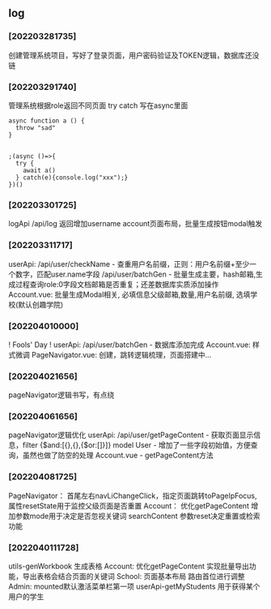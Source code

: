## log
### [202203281735] 
创建管理系统项目，写好了登录页面，用户密码验证及TOKEN逻辑，数据库还没链
### [202203291740] 
管理系统根据role返回不同页面
try catch 写在async里面
```
async function a () {
  throw "sad"
}


;(async ()=>{
  try {
    await a()
  } catch(e){console.log("xxx");}
})()
```
### [202203301725]
logApi /api/log 返回增加username
account页面布局，批量生成按钮modal触发
### [202203311717]
userApi: 
/api/user/checkName - 查重用户名前缀，正则：用户名前缀+至少一个数字，匹配user.name字段
/api/user/batchGen - 批量生成主要，hash邮箱,生成过程查询role:0字段文档邮箱是否重复；还差数据库实质添加操作
Account.vue:
批量生成Modal相关, 必填信息父级邮箱,数量,用户名前缀, 选填学校(默认创趣学院)
### [202204010000]
! Fools' Day !
userApi:
/api/user/batchGen - 数据库添加完成
Account.vue:
样式微调
PageNavigator.vue:
创建，跳转逻辑梳理，页面搭建中...
### [202204021656] 
pageNavigator逻辑书写，有点绕
### [202204061656]
pageNavigator逻辑优化
userApi:
/api/user/getPageContent - 获取页面显示信息，filter {$and:[{},{},{$or:[]}]}
model User - 增加了一些字段初始值，方便查询，虽然也做了防空的处理
Account.vue - getPageContent方法
### [202204081725]
PageNavigator：
首尾左右navLiChangeClick，指定页面跳转toPageIpFocus, 
属性resetState用于监控父级页面是否重置
Account：
优化getPageContent 增加参数mode用于决定是否忽视关键词
searchContent 参数reset决定重置或检索功能
### [2022040111728]
utils-genWorkbook 生成表格
Account:
优化getPageContent 实现批量导出功能，导出表格会结合页面的关键词
School:
页面基本布局
路由首位进行调整
Admin:
mounted默认激活菜单栏第一项
userApi-getMyStudents 用于获得某个用户的学生